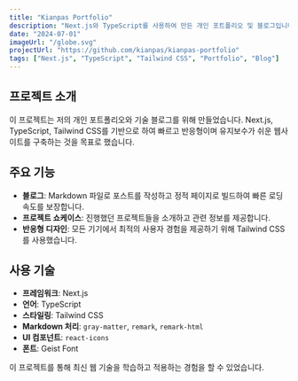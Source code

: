```yaml
---
title: "Kianpas Portfolio"
description: "Next.js와 TypeScript를 사용하여 만든 개인 포트폴리오 및 블로그입니다."
date: "2024-07-01"
imageUrl: "/globe.svg"
projectUrl: "https://github.com/kianpas/kianpas-portfolio"
tags: ["Next.js", "TypeScript", "Tailwind CSS", "Portfolio", "Blog"]
---
```


## 프로젝트 소개

이 프로젝트는 저의 개인 포트폴리오와 기술 블로그를 위해 만들었습니다. Next.js, TypeScript, Tailwind CSS를 기반으로 하여 빠르고 반응형이며 유지보수가 쉬운 웹사이트를 구축하는 것을 목표로 했습니다.

## 주요 기능

- **블로그**: Markdown 파일로 포스트를 작성하고 정적 페이지로 빌드하여 빠른 로딩 속도를 보장합니다.
- **프로젝트 쇼케이스**: 진행했던 프로젝트들을 소개하고 관련 정보를 제공합니다.
- **반응형 디자인**: 모든 기기에서 최적의 사용자 경험을 제공하기 위해 Tailwind CSS를 사용했습니다.

## 사용 기술

- **프레임워크**: Next.js
- **언어**: TypeScript
- **스타일링**: Tailwind CSS
- **Markdown 처리**: `gray-matter`, `remark`, `remark-html`
- **UI 컴포넌트**: `react-icons`
- **폰트**: Geist Font

이 프로젝트를 통해 최신 웹 기술을 학습하고 적용하는 경험을 할 수 있었습니다.
